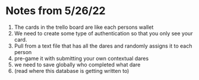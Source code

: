 # Notes from 5/26/22

1. The cards in the trello board are like each persons wallet
1. We need to create some type of authentication so that you only see your card. 
1. Pull from a text file that has all the dares and randomly assigns it to each person
1. pre-game it with submitting your own contextual dares
1. we need to save globally who completed what dare
1. (read where this database is getting written to)
